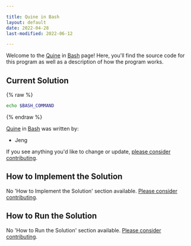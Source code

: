 ```yaml
---

title: Quine in Bash
layout: default
date: 2022-04-28
last-modified: 2022-06-12

---
```


Welcome to the [Quine](https://sampleprograms.io/projects/quine) in [Bash](https://sampleprograms.io/languages/bash) page! Here, you'll find the source code for this program as well as a description of how the program works.

## Current Solution

{% raw %}

```bash
echo $BASH_COMMAND
```

{% endraw %}

[Quine](https://sampleprograms.io/projects/quine) in [Bash](https://sampleprograms.io/languages/bash) was written by:

- Jeng

If you see anything you'd like to change or update, [please consider contributing](https://github.com/TheRenegadeCoder/sample-programs).

## How to Implement the Solution

No 'How to Implement the Solution' section available. [Please consider contributing](https://github.com/TheRenegadeCoder/sample-programs-website).

## How to Run the Solution

No 'How to Run the Solution' section available. [Please consider contributing](https://github.com/TheRenegadeCoder/sample-programs-website).